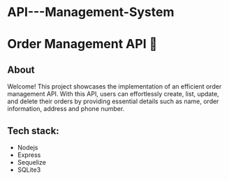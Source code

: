 # API---Management-System
<h1>Order Management API 🛒</h1>
<h2>About</h2>
<p>Welcome! This project showcases the implementation of an efficient order management API. With this API, users can effortlessly create, list, update, and delete their orders by providing essential details such as name, order information, address and phone number.</p>

<h2>Tech stack:</h2>
<ul>
  <li>Nodejs</li>
  <li>Express</li>
  <li>Sequelize</li>
  <li>SQLite3</li>
</ul>
